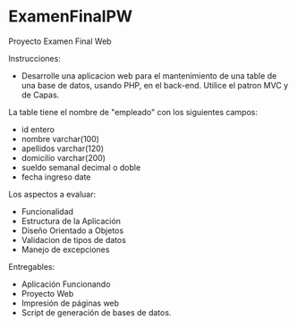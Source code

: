 # ExamenFinalPW
Proyecto Examen Final Web

Instrucciones:

* Desarrolle una aplicacion web para el mantenimiento de una table de una base de datos, usando PHP, en el back-end.
Utilice el patron MVC y de Capas.

La table tiene el nombre de "empleado" con los siguientes campos:

* id entero
* nombre varchar(100)
* apellidos varchar(120)
* domicilio varchar(200)
* sueldo semanal decimal o doble
* fecha ingreso date

Los aspectos a evaluar:
* Funcionalidad
* Estructura de la Aplicación
* Diseño Orientado a Objetos
* Validacion de tipos de datos
* Manejo de excepciones 

Entregables: 
* Aplicación Funcionando
* Proyecto Web
* Impresión de páginas web
* Script de generación de bases de datos.
